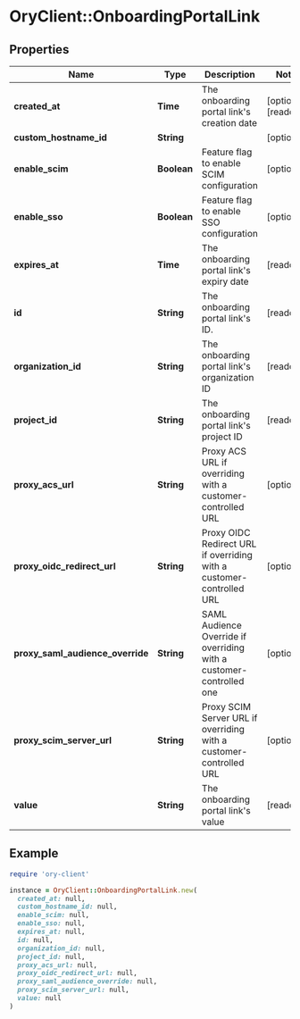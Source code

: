 # OryClient::OnboardingPortalLink

## Properties

| Name | Type | Description | Notes |
| ---- | ---- | ----------- | ----- |
| **created_at** | **Time** | The onboarding portal link&#39;s creation date | [optional][readonly] |
| **custom_hostname_id** | **String** |  | [optional] |
| **enable_scim** | **Boolean** | Feature flag to enable SCIM configuration | [optional] |
| **enable_sso** | **Boolean** | Feature flag to enable SSO configuration | [optional] |
| **expires_at** | **Time** | The onboarding portal link&#39;s expiry date | [readonly] |
| **id** | **String** | The onboarding portal link&#39;s ID. | [readonly] |
| **organization_id** | **String** | The onboarding portal link&#39;s organization ID | [readonly] |
| **project_id** | **String** | The onboarding portal link&#39;s project ID | [readonly] |
| **proxy_acs_url** | **String** | Proxy ACS URL if overriding with a customer-controlled URL | [optional] |
| **proxy_oidc_redirect_url** | **String** | Proxy OIDC Redirect URL if overriding with a customer-controlled URL | [optional] |
| **proxy_saml_audience_override** | **String** | SAML Audience Override if overriding with a customer-controlled one | [optional] |
| **proxy_scim_server_url** | **String** | Proxy SCIM Server URL if overriding with a customer-controlled URL | [optional] |
| **value** | **String** | The onboarding portal link&#39;s value | [readonly] |

## Example

```ruby
require 'ory-client'

instance = OryClient::OnboardingPortalLink.new(
  created_at: null,
  custom_hostname_id: null,
  enable_scim: null,
  enable_sso: null,
  expires_at: null,
  id: null,
  organization_id: null,
  project_id: null,
  proxy_acs_url: null,
  proxy_oidc_redirect_url: null,
  proxy_saml_audience_override: null,
  proxy_scim_server_url: null,
  value: null
)
```

